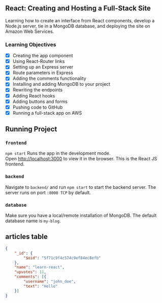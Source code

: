## React: Creating and Hosting a Full-Stack Site
Learning how to create an interface from React components, develop a Node.js server, tie in a MongoDB database, and deploying the site on Amazon Web Services.

### Learning Objectives
- [x] Creating the app component
- [x] Using React-Router links
- [x] Setting up an Express server
- [x] Route parameters in Express
- [x] Adding the comments functionality
- [x] Installing and adding MongoDB to your project
- [x] Rewriting the endpoints
- [x] Adding React hooks
- [x] Adding buttons and forms
- [x] Pushing code to GitHub
- [x] Running a full-stack app on AWS

## Running Project
### `frontend`

`npm start` Runs the app in the development mode.<br>
Open [http://localhost:3000](http://localhost:3000) to view it in the browser. This is the React JS frontend. 

### `backend`
Navigate to `backend/` and run `npm start` to start the backend server. The server runs on port `:8000 TCP` by default. 

### `database`

Make sure you have a local/remote installation of MongoDB. The default database name is `my-blog`.

articles table
----

```json
{
    "_id": {
        "$oid": "5f71c9f4c574c9ef84ec8efb"
    },
    "name": "learn-react",
    "upvotes": 11,
    "comments": [{
        "username": "john_doe",
        "text": "Hello"
    }]
}
```


